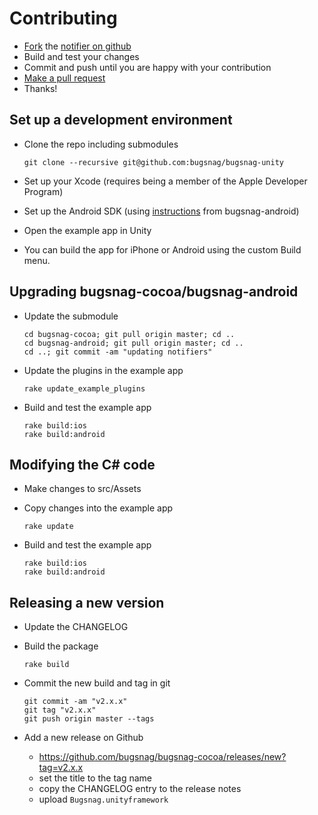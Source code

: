 
# Contributing

- [Fork](https://help.github.com/articles/fork-a-repo) the [notifier on github](https://github.com/bugsnag/bugsnag-android)
- Build and test your changes
- Commit and push until you are happy with your contribution
- [Make a pull request](https://help.github.com/articles/using-pull-requests)
- Thanks!

## Set up a development environment

- Clone the repo including submodules

    ```
    git clone --recursive git@github.com:bugsnag/bugsnag-unity
    ```
    
- Set up your Xcode (requires being a member of the Apple Developer Program)
- Set up the Android SDK (using [instructions](https://github.com/bugsnag/bugsnag-android/blob/master/CONTRIBUTING.md) from bugsnag-android)
- Open the example app in Unity
- You can build the app for iPhone or Android using the custom Build menu.

## Upgrading bugsnag-cocoa/bugsnag-android

- Update the submodule

    ```
    cd bugsnag-cocoa; git pull origin master; cd ..
    cd bugsnag-android; git pull origin master; cd ..
    cd ..; git commit -am "updating notifiers"
    ```
    
- Update the plugins in the example app
    
    ```
    rake update_example_plugins
    ```

- Build and test the example app
    
    ```
    rake build:ios
    rake build:android
    ```
    
## Modifying the C# code

- Make changes to src/Assets
- Copy changes into the example app
    
    ```
    rake update
    ```
    
- Build and test the example app

    ```
    rake build:ios
    rake build:android
    ```
    
## Releasing a new version

- Update the CHANGELOG
- Build the package

    ```
    rake build
    ```

- Commit the new build and tag in git
    
    ```
    git commit -am "v2.x.x"
    git tag "v2.x.x"
    git push origin master --tags
    ```
- Add a new release on Github

    - https://github.com/bugsnag/bugsnag-cocoa/releases/new?tag=v2.x.x
    - set the title to the tag name
    - copy the CHANGELOG entry to the release notes
    - upload `Bugsnag.unityframework`


